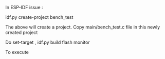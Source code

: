 In ESP-IDF issue : 

idf.py create-project bench_test


The above will create a project. Copy main/bench_test.c file in this newly created project

Do set-target , idf.py build flash monitor 

To execute
